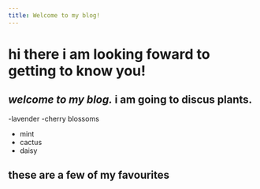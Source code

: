 ```yaml
---
title: Welcome to my blog!
---
```


# hi there i am looking foward to getting to know you! # 
*welcome to my blog.*
i am going to discus plants.
---
-lavender
-cherry blossoms 
- mint
- cactus
- daisy

these are a few of my favourites 
---
